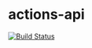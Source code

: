 # actions-api
[![Build Status](https://api.travis-ci.com/vladisOV/actions-api.svg?branch=master)](https://travis-ci.com/vladisOV/actions-api)

